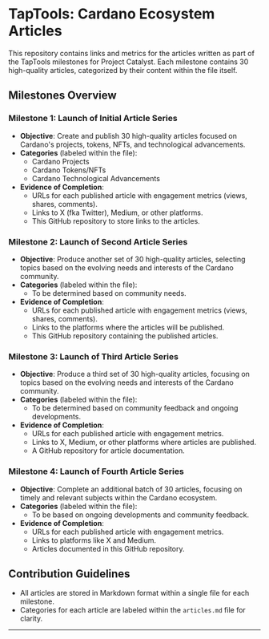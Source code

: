 # TapTools: Cardano Ecosystem Articles

This repository contains links and metrics for the articles written as part of the TapTools milestones for Project Catalyst. Each milestone contains 30 high-quality articles, categorized by their content within the file itself.

## Milestones Overview

### Milestone 1: Launch of Initial Article Series
- **Objective**: Create and publish 30 high-quality articles focused on Cardano's projects, tokens, NFTs, and technological advancements.
- **Categories** (labeled within the file):
  - Cardano Projects
  - Cardano Tokens/NFTs
  - Cardano Technological Advancements
- **Evidence of Completion**:
  - URLs for each published article with engagement metrics (views, shares, comments).
  - Links to X (fka Twitter), Medium, or other platforms.
  - This GitHub repository to store links to the articles.

### Milestone 2: Launch of Second Article Series
- **Objective**: Produce another set of 30 high-quality articles, selecting topics based on the evolving needs and interests of the Cardano community.
- **Categories** (labeled within the file):
  - To be determined based on community needs.
- **Evidence of Completion**:
  - URLs for each published article with engagement metrics (views, shares, comments).
  - Links to the platforms where the articles will be published.
  - This GitHub repository containing the published articles.

### Milestone 3: Launch of Third Article Series
- **Objective**: Produce a third set of 30 high-quality articles, focusing on topics based on the evolving needs and interests of the Cardano community.
- **Categories** (labeled within the file):
  - To be determined based on community feedback and ongoing developments.
- **Evidence of Completion**:
  - URLs for each published article with engagement metrics.
  - Links to X, Medium, or other platforms where articles are published.
  - A GitHub repository for article documentation.

### Milestone 4: Launch of Fourth Article Series
- **Objective**: Complete an additional batch of 30 articles, focusing on timely and relevant subjects within the Cardano ecosystem.
- **Categories** (labeled within the file):
  - To be based on ongoing developments and community feedback.
- **Evidence of Completion**:
  - URLs for each published article with engagement metrics.
  - Links to platforms like X and Medium.
  - Articles documented in this GitHub repository.

## Contribution Guidelines
- All articles are stored in Markdown format within a single file for each milestone.
- Categories for each article are labeled within the `articles.md` file for clarity.

---


